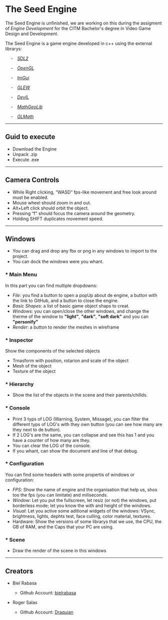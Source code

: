 # The Seed Engine
The Seed Engine is unfinished, we are working on this during the assigment of *Engine Development* for the CITM Bachelor's degree in Video Game Design and Development.

The Seed Engine is a game engine developed in c++ using the external librarys: 

&emsp; -&emsp;*[SDL2](https://www.libsdl.org/)*

&emsp; -&emsp;*[OpenGL](https://www.opengl.org/)* 

&emsp; -&emsp;*[ImGui](https://github.com/ocornut/imgui)*

&emsp; -&emsp;*[GLEW](https://glew.sourceforge.net/)*

&emsp; -&emsp;*[DevIL](https://openil.sourceforge.net/)*

&emsp; -&emsp;*[MathGeoLib](https://github.com/juj/MathGeoLib)*

&emsp; -&emsp;*[GLMath](https://glmath.sourceforge.net/)*

***

## Guid to execute
 * Download the Engine
 * Unpack .zip
 * Execute .exe

***
## Camera Controls
- While Right clicking, “WASD” fps-like movement and free look around must be enabled.
- Mouse wheel should zoom in and out.
- Alt+Left click should orbit the object.
- Pressing “f” should focus the camera around the geometry.
- Holding SHIFT duplicates movement speed.

***
## Windows
* You can drag and drop any fbx or png in any windows to import to the project.
* You can dock the windows were you whant.

### * Main Menu
In this part you can find multiple dropdowns: 
* *File*: you find a button to open a popUp about de engine, a button with the link to GitHub, and a button to close the engine.
* *Basic Shapes*: a list of basic game object shaps to creat.
* *Windows*: you can open/close the other windows, and change the therme of the window to **"light"**, **"dark"**, **"soft dark"** and you can **"personify"**
* *Render*: a button to render the meshes in wireframe

### * Inspector
Show the components of the selected objects 
* Trnasform with position, rotarion and scale of the object
* Mesh of the object
* Texture of the object

### * Hierarchy
* Show the list of the objects in the scene and their parents/chillds.

### * Console
* Print 3 typs of LOG (Warning, System, Missage), you can filter the different typs of LOG's with they own button (you can see how many are they next to de button).
* If 2 LOG's are the same, you can collapse and see this has 1 and you have a counter of how many are they.
* You can clear the LOG of the console.
* If you whant, can show the document and line of that debug.

### * Configuration
You can find some headers with some propertis of windows or configuration:
* *FPS*: Show the name of engine and the organisation that help us, shos too the fps (you can limitate) and miliseconds.
* *Window*: Let you put the fullscreen, let resiz (or not) the windows, put borderless mode; let you know the with and height of the windows.
* *Visual*: Let you active some aditional widgets of the windows: VSync, brightness, lights, dephts test, face culling, color material, textures.
* Hardware: Show the versions of some librarys that we use, the CPU, the GB of RAM, and the Caps that your PC are using.

### * Scene
* Draw the render of the scene in this windows


***
## Creators

- Biel Rabasa
    * Github Account: [bielrabasa](https://github.com/bielrabasa)


- Roger Salas
    * Github Account: [Draquian](https://github.com/Draquian)
